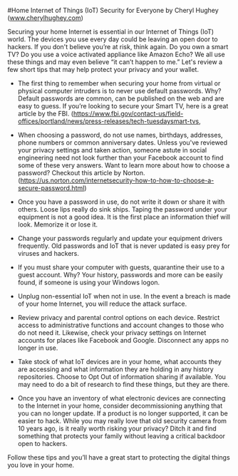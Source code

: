 #Home Internet of Things (IoT) Security for Everyone
by Cheryl Hughey (www.cherylhughey.com)

Securing your home Internet is essential in our Internet of Things (IoT) world. The devices you use every day could be leaving an open door to hackers. If you don't believe you’re at risk, think again. Do you own a smart TV? Do you use a voice activated appliance like Amazon Echo? We all use these things and may even believe “it can’t happen to me.” Let's review a few short tips that may help protect your privacy and your wallet.

- The first thing to remember when securing your home from virtual or physical computer intruders is to never use default passwords. Why? Default passwords are common, can be published on the web and are easy to guess.  If you’re looking to secure your Smart TV, here is a great article by the FBI. (https://www.fbi.gov/contact-us/field-offices/portland/news/press-releases/tech-tuesdaysmart-tvs,

- When choosing a password, do not use names, birthdays, addresses, phone numbers or common anniversary dates. Unless you've reviewed your privacy settings and taken action, someone astute in social engineering need not look further than your Facebook account to find some of these very answers. Want to learn more about how to choose a password? Checkout this article by Norton. (https://us.norton.com/internetsecurity-how-to-how-to-choose-a-secure-password.html)

- Once you have a password in use, do not write it down or share it with others. Loose lips really do sink ships. Taping the password under your equipment is not a good idea. It is the first place an information thief will look. Memorize it or lose it.

- Change your passwords regularly and update your equipment drivers frequently. Old passwords and IoT that is never updated is easy prey for viruses and hackers.

- If you must share your computer with guests, quarantine their use to a guest account. Why? Your history, passwords and more can be easily found, if someone is using your Windows logon.

- Unplug non-essential IoT when not in use. In the event a breach is made of your home Internet, you will reduce the attack surface. 

- Review privacy and parental control options on each device. Restrict access to administrative functions and account changes to those who do not need it. Likewise, check your privacy settings on Internet accounts for places like Facebook and Google. Disconnect any apps no longer in use.

- Take stock of what IoT devices are in your home, what accounts they are accessing and what information they are holding in any history repositories. Choose to Opt Out of information sharing if available. You may need to do a bit of research to find these things, but they are there.

- Once you have an inventory of what electronic devices are connecting to the Internet in your home, consider decommissioning anything that you can no longer update. If a product is no longer supported, it can be easier to hack. While you may really love that old security camera from 10 years ago, is it really worth risking your privacy? Ditch it and find something that protects your family without leaving a critical backdoor open to hackers.

Follow these tips and you’ll have a great start to protecting the digital things you love in your home.
